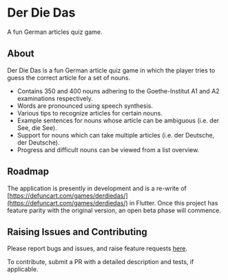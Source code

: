 # Der Die Das

A fun German articles quiz game.

## About

Der Die Das is a fun German article quiz game in which the player tries to guess the correct article for a set of nouns.

- Contains 350 and 400 nouns adhering to the Goethe-Institut A1 and A2 examinations respectively.
- Words are pronounced using speech synthesis.
- Various tips to recognize articles for certain nouns.
- Example sentences for nouns whose article can be ambiguous (i.e. der See, die See).
- Support for nouns which can take multiple articles (i.e. der Deutsche, der Deutsche).
- Progress and difficult nouns can be viewed from a list overview.

## Roadmap

The application is presently in development and is a re-write of [https://defuncart.com/games/derdiedas/](https://defuncart.com/games/derdiedas/) in Flutter. Once this project has feature parity with the original version, an open beta phase will commence.

## Raising Issues and Contributing

Please report bugs and issues, and raise feature requests [here](https://github.com/defuncart/der_die_das/issues).

To contribute, submit a PR with a detailed description and tests, if applicable.
